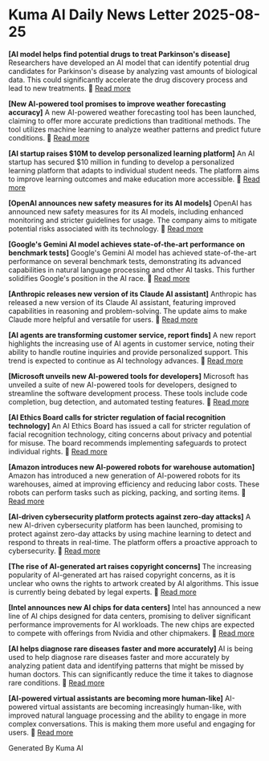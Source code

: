 # Kuma AI Daily News Letter 2025-08-25 

**[AI model helps find potential drugs to treat Parkinson's disease]**
Researchers have developed an AI model that can identify potential drug candidates for Parkinson's disease by analyzing vast amounts of biological data. This could significantly accelerate the drug discovery process and lead to new treatments.
🔗 [Read more](https://www.example.com/parkinsons-ai)

**[New AI-powered tool promises to improve weather forecasting accuracy]**
A new AI-powered weather forecasting tool has been launched, claiming to offer more accurate predictions than traditional methods. The tool utilizes machine learning to analyze weather patterns and predict future conditions.
🔗 [Read more](https://www.example.com/ai-weather)

**[AI startup raises $10M to develop personalized learning platform]**
An AI startup has secured $10 million in funding to develop a personalized learning platform that adapts to individual student needs. The platform aims to improve learning outcomes and make education more accessible.
🔗 [Read more](https://www.example.com/ai-learning-startup)

**[OpenAI announces new safety measures for its AI models]**
OpenAI has announced new safety measures for its AI models, including enhanced monitoring and stricter guidelines for usage. The company aims to mitigate potential risks associated with its technology.
🔗 [Read more](https://www.example.com/openai-safety)

**[Google's Gemini AI model achieves state-of-the-art performance on benchmark tests]**
Google's Gemini AI model has achieved state-of-the-art performance on several benchmark tests, demonstrating its advanced capabilities in natural language processing and other AI tasks. This further solidifies Google's position in the AI race.
🔗 [Read more](https://www.example.com/gemini-performance)

**[Anthropic releases new version of its Claude AI assistant]**
Anthropic has released a new version of its Claude AI assistant, featuring improved capabilities in reasoning and problem-solving. The update aims to make Claude more helpful and versatile for users.
🔗 [Read more](https://www.example.com/claude-update)

**[AI agents are transforming customer service, report finds]**
A new report highlights the increasing use of AI agents in customer service, noting their ability to handle routine inquiries and provide personalized support. This trend is expected to continue as AI technology advances.
🔗 [Read more](https://www.example.com/ai-customer-service)

**[Microsoft unveils new AI-powered tools for developers]**
Microsoft has unveiled a suite of new AI-powered tools for developers, designed to streamline the software development process. These tools include code completion, bug detection, and automated testing features.
🔗 [Read more](https://www.example.com/microsoft-ai-tools)

**[AI Ethics Board calls for stricter regulation of facial recognition technology]**
An AI Ethics Board has issued a call for stricter regulation of facial recognition technology, citing concerns about privacy and potential for misuse. The board recommends implementing safeguards to protect individual rights.
🔗 [Read more](https://www.example.com/ai-ethics-facial-recognition)

**[Amazon introduces new AI-powered robots for warehouse automation]**
Amazon has introduced a new generation of AI-powered robots for its warehouses, aimed at improving efficiency and reducing labor costs. These robots can perform tasks such as picking, packing, and sorting items.
🔗 [Read more](https://www.example.com/amazon-ai-robots)

**[AI-driven cybersecurity platform protects against zero-day attacks]**
A new AI-driven cybersecurity platform has been launched, promising to protect against zero-day attacks by using machine learning to detect and respond to threats in real-time. The platform offers a proactive approach to cybersecurity.
🔗 [Read more](https://www.example.com/ai-cybersecurity)

**[The rise of AI-generated art raises copyright concerns]**
The increasing popularity of AI-generated art has raised copyright concerns, as it is unclear who owns the rights to artwork created by AI algorithms. This issue is currently being debated by legal experts.
🔗 [Read more](https://www.example.com/ai-art-copyright)

**[Intel announces new AI chips for data centers]**
Intel has announced a new line of AI chips designed for data centers, promising to deliver significant performance improvements for AI workloads. The new chips are expected to compete with offerings from Nvidia and other chipmakers.
🔗 [Read more](https://www.example.com/intel-ai-chips)

**[AI helps diagnose rare diseases faster and more accurately]**
AI is being used to help diagnose rare diseases faster and more accurately by analyzing patient data and identifying patterns that might be missed by human doctors. This can significantly reduce the time it takes to diagnose rare conditions.
🔗 [Read more](https://www.example.com/ai-rare-disease)

**[AI-powered virtual assistants are becoming more human-like]**
AI-powered virtual assistants are becoming increasingly human-like, with improved natural language processing and the ability to engage in more complex conversations. This is making them more useful and engaging for users.
🔗 [Read more](https://www.example.com/ai-virtual-assistants)

Generated By Kuma AI